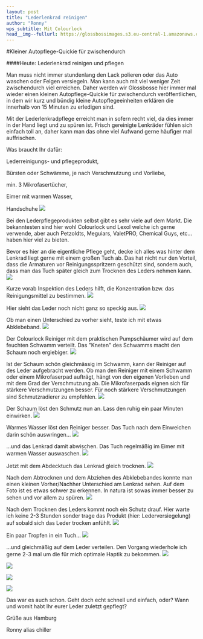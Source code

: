 ```yaml
---
layout: post
title: "Lederlenkrad reinigen"
author: "Ronny"
wps_subtitle: Mit Colourlock
head__img--fullurl: https://glossbossimages.s3.eu-central-1.amazonaws.com/chiller/lederlenkrad/Lederlenkrad10.jpg
---
```

#Kleiner Autopflege-Quickie für zwischendurch

####Heute: Lederlenkrad reinigen und pflegen

Man muss nicht immer stundenlang den Lack polieren oder das Auto waschen oder Felgen versiegeln. Man kann auch mit viel weniger Zeit zwischendurch viel erreichen. Daher werden wir Glossbosse hier immer mal wieder einen kleinen Autopflege-Quickie für zwischendurch veröffentlichen, in dem wir kurz und bündig kleine Autopflegeeinheiten erklären die innerhalb von 15 Minuten zu erledigen sind.

Mit der Lederlenkradpflege erreicht man in sofern recht viel, da dies immer in der Hand liegt und zu spüren ist. Frisch gereinigte Lenkräder fühlen sich einfach toll an, daher kann man das ohne viel Aufwand gerne häufiger mal auffrischen.

Was braucht Ihr dafür:

Lederreinigungs- und pflegeprodukt,

Bürsten oder Schwämme, je nach Verschmutzung und Vorliebe,

min. 3 Mikrofasertücher,

Eimer mit warmen Wasser,

Handschuhe
![](https://glossbossimages.s3.eu-central-1.amazonaws.com/chiller/lederlenkrad/Lederlenkrad1.jpg)

Bei den Lederpflegeprodukten selbst gibt es sehr viele auf dem Markt. Die bekanntesten sind hier wohl Colourlock und Lexol welche ich gerne verwende, aber auch Petzoldts, Meguiars, ValetPRO, Chemical Guys, etc… haben hier viel zu bieten.

Bevor es hier an die eigentliche Pflege geht, decke ich alles was hinter dem Lenkrad liegt gerne mit einem großen Tuch ab. Das hat nicht nur den Vorteil, dass die Armaturen vor Reinigungsspritzern geschützt sind, sondern auch, dass man das Tuch später gleich zum Trocknen des Leders nehmen kann.
![](https://glossbossimages.s3.eu-central-1.amazonaws.com/chiller/lederlenkrad/Lederlenkrad2.jpg)

Kurze vorab Inspektion des Leders hilft, die Konzentration bzw. das Reinigungsmittel zu bestimmen.
![](https://glossbossimages.s3.eu-central-1.amazonaws.com/chiller/lederlenkrad/Lederlenkrad3.jpg)

Hier sieht das Leder noch nicht ganz so speckig aus.
![](https://glossbossimages.s3.eu-central-1.amazonaws.com/chiller/lederlenkrad/Lederlenkrad4.jpg)

Ob man einen Unterschied zu vorher sieht, teste ich mit etwas Abklebeband.
![](https://glossbossimages.s3.eu-central-1.amazonaws.com/chiller/lederlenkrad/Lederlenkrad5.jpg)

Der Colourlock Reiniger mit dem praktischen Pumpschäumer wird auf dem feuchten Schwamm verteilt. Das "Kneten" des Schwamms macht den Schaum noch ergiebiger.
![](https://glossbossimages.s3.eu-central-1.amazonaws.com/chiller/lederlenkrad/Lederlenkrad6.jpg)

Ist der Schaum schön gleichmässig im Schwamm, kann der Reiniger auf des Leder aufgebracht werden. Ob man den Reiniger mit einem Schwamm oder einem Mikrofaserpad aufträgt, hängt von den eigenen Vorlieben und mit dem Grad der Verschmutzung ab. Die Mikrofaserpads eignen sich für stärkere Verschmutzungen besser. Für noch stärkere Verschmutzungen sind Schmutzradierer zu empfehlen.
![](https://glossbossimages.s3.eu-central-1.amazonaws.com/chiller/lederlenkrad/Lederlenkrad7.jpg)

Der Schaum löst den Schmutz nun an. Lass den ruhig ein paar Minuten einwirken.
![](https://glossbossimages.s3.eu-central-1.amazonaws.com/chiller/lederlenkrad/Lederlenkrad8.jpg)

Warmes Wasser löst den Reiniger besser. Das Tuch nach dem Einweichen darin schön auswringen...
![](https://glossbossimages.s3.eu-central-1.amazonaws.com/chiller/lederlenkrad/Lederlenkrad9.jpg)

...und das Lenkrad damit abwischen. Das Tuch regelmäßig im Eimer mit warmen Wasser auswaschen.
![](https://glossbossimages.s3.eu-central-1.amazonaws.com/chiller/lederlenkrad/Lederlenkrad10.jpg)

Jetzt mit dem Abdecktuch das Lenkrad gleich trocknen.
![](https://glossbossimages.s3.eu-central-1.amazonaws.com/chiller/lederlenkrad/Lederlenkrad11.jpg)

Nach dem Abtrocknen und dem Abziehen des Abklebebandes konnte man einen kleinen Vorher/Nachher Unterschied am Lenkrad sehen. Auf dem Foto ist es etwas schwer zu erkennen. In natura ist sowas immer besser zu sehen und vor allem zu spüren.
![](https://glossbossimages.s3.eu-central-1.amazonaws.com/chiller/lederlenkrad/Lederlenkrad13.jpg)

Nach dem Trocknen des Leders kommt noch ein Schutz drauf. Hier warte ich keine 2-3 Stunden sonder trage das Produkt (hier: Lederversiegelung) auf sobald sich das Leder trocken anfühlt.
![](https://glossbossimages.s3.eu-central-1.amazonaws.com/chiller/lederlenkrad/Lederlenkrad15.jpg)

Ein paar Tropfen in ein Tuch...
![](https://glossbossimages.s3.eu-central-1.amazonaws.com/chiller/lederlenkrad/Lederlenkrad16.jpg)

...und gleichmäßig auf dem Leder verteilen. Den Vorgang wiederhole ich gerne 2-3 mal um die für mich optimale Haptik zu bekommen.
![](https://glossbossimages.s3.eu-central-1.amazonaws.com/chiller/lederlenkrad/Lederlenkrad17.jpg)


![](https://glossbossimages.s3.eu-central-1.amazonaws.com/chiller/lederlenkrad/Lederlenkrad18.jpg)


![](https://glossbossimages.s3.eu-central-1.amazonaws.com/chiller/lederlenkrad/Lederlenkrad19.jpg)


![](https://glossbossimages.s3.eu-central-1.amazonaws.com/chiller/lederlenkrad/Lederlenkrad20.jpg)

Das war es auch schon. Geht doch echt schnell und einfach, oder?
Wann und womit habt Ihr eurer Leder zuletzt gepflegt?

Grüße aus Hamburg

Ronny alias chiller